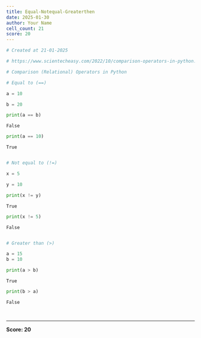 ```yaml
---
title: Equal-Notequal-Greaterthen
date: 2025-01-30
author: Your Name
cell_count: 21
score: 20
---
```


```python
# Created at 21-01-2025
```


```python
# https://www.scientecheasy.com/2022/10/comparison-operators-in-python.html/
```


```python
# Comparison (Relational) Operators in Python
```


```python
# Equal to (==)
```


```python
a = 10
```


```python
b = 20
```


```python
print(a == b)
```

    False



```python
print(a == 10)
```

    True



```python

```


```python
# Not equal to (!=)
```


```python
x = 5
```


```python
y = 10
```


```python
print(x != y)
```

    True



```python
print(x != 5)
```

    False



```python

```


```python
# Greater than (>)
```


```python
a = 15
b = 10
```


```python
print(a > b)
```

    True



```python
print(b > a)
```

    False



```python

```


```python

```


---
**Score: 20**
